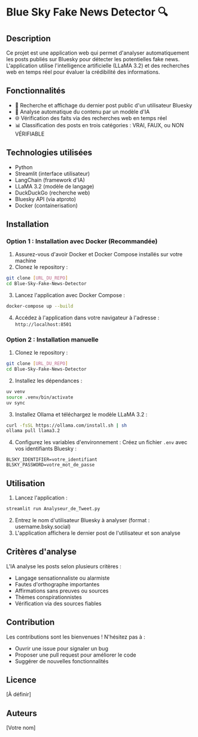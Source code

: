 # Blue Sky Fake News Detector 🔍

## Description
Ce projet est une application web qui permet d'analyser automatiquement les posts publiés sur Bluesky pour détecter les potentielles fake news. L'application utilise l'intelligence artificielle (LLaMA 3.2) et des recherches web en temps réel pour évaluer la crédibilité des informations.

## Fonctionnalités
- 🔎 Recherche et affichage du dernier post public d'un utilisateur Bluesky
- 🤖 Analyse automatique du contenu par un modèle d'IA
- 🌐 Vérification des faits via des recherches web en temps réel
- 📊 Classification des posts en trois catégories : VRAI, FAUX, ou NON VÉRIFIABLE

## Technologies utilisées
- Python
- Streamlit (interface utilisateur)
- LangChain (framework d'IA)
- LLaMA 3.2 (modèle de langage)
- DuckDuckGo (recherche web)
- Bluesky API (via atproto)
- Docker (containerisation)

## Installation

### Option 1 : Installation avec Docker (Recommandée)
1. Assurez-vous d'avoir Docker et Docker Compose installés sur votre machine
2. Clonez le repository :
```bash
git clone [URL_DU_REPO]
cd Blue-Sky-Fake-News-Detector
```
3. Lancez l'application avec Docker Compose :
```bash
docker-compose up --build
```
4. Accédez à l'application dans votre navigateur à l'adresse : `http://localhost:8501`

### Option 2 : Installation manuelle
1. Clonez le repository :
```bash
git clone [URL_DU_REPO]
cd Blue-Sky-Fake-News-Detector
```

2. Installez les dépendances :
```bash
uv venv
source .venv/bin/activate
uv sync
```

3. Installez Ollama et téléchargez le modèle LLaMA 3.2 :
```bash
curl -fsSL https://ollama.com/install.sh | sh
ollama pull llama3.2
```

4. Configurez les variables d'environnement :
Créez un fichier `.env` avec vos identifiants Bluesky :
```
BLSKY_IDENTIFIER=votre_identifiant
BLSKY_PASSWORD=votre_mot_de_passe
```

## Utilisation
1. Lancez l'application :
```bash
streamlit run Analyseur_de_Tweet.py
```

2. Entrez le nom d'utilisateur Bluesky à analyser (format : username.bsky.social)
3. L'application affichera le dernier post de l'utilisateur et son analyse

## Critères d'analyse
L'IA analyse les posts selon plusieurs critères :
- Langage sensationnaliste ou alarmiste
- Fautes d'orthographe importantes
- Affirmations sans preuves ou sources
- Thèmes conspirationnistes
- Vérification via des sources fiables

## Contribution
Les contributions sont les bienvenues ! N'hésitez pas à :
- Ouvrir une issue pour signaler un bug
- Proposer une pull request pour améliorer le code
- Suggérer de nouvelles fonctionnalités

## Licence
[À définir]

## Auteurs
[Votre nom] 